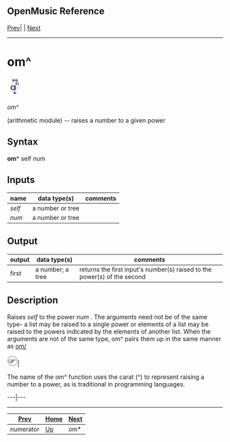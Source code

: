 OpenMusic Reference  
---  
[Prev](numerator)| | [Next](ommultiply)  
  
* * *

# om^

![](figures/functions/arithmetic/ompower.png)

  
  
om^  
  
(arithmetic module) \-- raises a number to a given power  

## Syntax

   **om^**  self num  

## Inputs

name| data type(s)| comments  
---|---|---  
  _self_ |  a number or tree|  
  _num_ |  a number or tree|  
  
## Output

output| data type(s)| comments  
---|---|---  
first| a number; a tree| returns the first input's number(s) raised to the power(s) of the second  
  
## Description

Raises  _self_  to the power  _num_ . The arguments need not be of the same
type- a list may be raised to a single power or elements of a list may be
raised to the powers indicated by the elements of another list. When the
arguments are not of the same type,  om^  pairs them up in the same manner as
[ om/ ](omdivide)

![Note](figures/images/note.gif)|

The name of the  om^  function uses the carat (^) to represent raising a
number to a power, as is traditional in programming languages.  
  
---|---  
  
* * *

[Prev](numerator)| [Home](index)| [Next](ommultiply)  
---|---|---  
numerator| [Up](funcref.main)| om*


